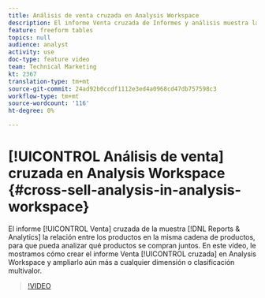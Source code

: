 ```yaml
---
title: Análisis de venta cruzada en Analysis Workspace
description: El informe Venta cruzada de Informes y análisis muestra la relación entre los productos en la misma cadena de productos, para que pueda analizar qué productos se compran juntos. En este vídeo, le mostramos cómo crear el informe Venta cruzada en Analysis Workspace y ampliarlo aún más a cualquier dimensión o clasificación multivalor.
feature: freeform tables
topics: null
audience: analyst
activity: use
doc-type: feature video
team: Technical Marketing
kt: 2367
translation-type: tm+mt
source-git-commit: 24ad92b0ccdf1112e3ed4a0968cd47db757598c3
workflow-type: tm+mt
source-wordcount: '116'
ht-degree: 0%

---
```



# [!UICONTROL Análisis de venta] cruzada en Analysis Workspace {#cross-sell-analysis-in-analysis-workspace}

El informe [!UICONTROL Venta] cruzada de la muestra [!DNL Reports & Analytics] la relación entre los productos en la misma cadena de productos, para que pueda analizar qué productos se compran juntos. En este vídeo, le mostramos cómo crear el informe Venta [!UICONTROL cruzada] en Analysis Workspace y ampliarlo aún más a cualquier dimensión o clasificación multivalor.

>[!VIDEO](https://video.tv.adobe.com/v/25864/?quality=12)
